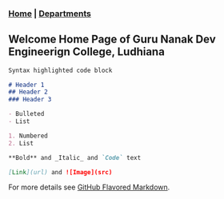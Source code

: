 ### [Home](./README.html) | [Departments](Files/Departments.md)


## Welcome Home Page of Guru Nanak Dev Engineerign College, Ludhiana


```markdown
Syntax highlighted code block

# Header 1
## Header 2
### Header 3

- Bulleted
- List

1. Numbered
2. List

**Bold** and _Italic_ and `Code` text

[Link](url) and ![Image](src)
```

For more details see [GitHub Flavored Markdown](https://guides.github.com/features/mastering-markdown/).
